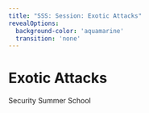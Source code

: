 ```yaml
---
title: "SSS: Session: Exotic Attacks"
revealOptions:
  background-color: 'aquamarine'
  transition: 'none'
---
```


# Exotic Attacks

Security Summer School
